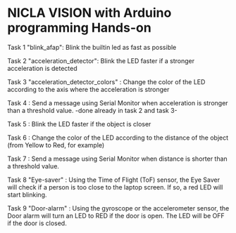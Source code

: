# NICLA VISION with Arduino programming Hands-on


Task 1 "blink_afap": Blink the builtin led as fast as possible

Task 2 "acceleration_detector": Blink the LED faster if a stronger acceleration is detected

Task 3 "acceleration_detector_colors" : Change the color of the LED according to the axis where the acceleration is stronger

Task 4 : Send a message using Serial Monitor when acceleration is stronger than a threshold value. -done already in task 2 and task 3-

Task 5 : Blink the LED faster if the object is closer

Task 6 : Change the color of the LED according to the distance of the object (from Yellow to Red, for example)

Task 7 : Send a message using Serial Monitor when distance is shorter than a threshold value.

Task 8 "Eye-saver" : Using the Time of Flight (ToF) sensor, the Eye Saver will check if a person is too close to the laptop screen. 
                     If so, a red LED will start blinking.

Task 9 "Door-alarm" : Using the gyroscope or the accelerometer sensor, the Door alarm will turn an LED to RED if the door is open.
                     The LED will be OFF if the door is closed.                                                                              
                                                                              

